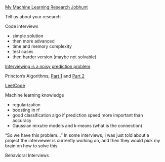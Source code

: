 [My Machine Learning Research Jobhunt](https://generalizederror.github.io/My-Machine-Learning-Research-Jobhunt/)

Tell us about your research

Code interviews
- simple solution
- then more advanced
- time and memory complexity
- test cases
- then harder version (maybe not solvable)

[Interviewing is a noisy prediction problem](https://erikbern.com/2018/05/02/interviewing-is-a-noisy-prediction-problem.html)

Princton’s Algorithms, [Part 1](https://www.coursera.org/learn/algorithms-part1) and [Part 2](https://www.coursera.org/learn/algorithms-part2)

[LeetCode](https://leetcode.com/)

Machine learning knowledge
- regularization
- boosting in rf
- good classification algo if prediction speed more important than accuracy
- Gaussian mixutre models and k-means (what is the connection)

“So we have this problem…”
In some interviews, I was just told about a project the interviewer is currently working on, and then they would pick my brain on how to solve this

Behavioral Interviews
